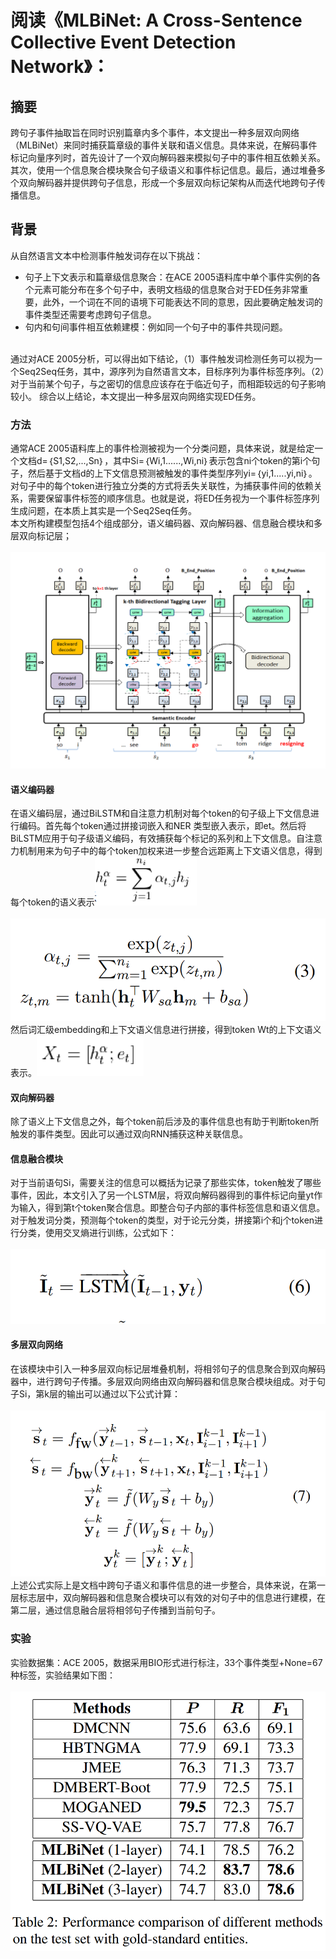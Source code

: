 # 阅读《MLBiNet: A Cross-Sentence Collective Event Detection Network》：

## 摘要
跨句子事件抽取旨在同时识别篇章内多个事件，本文提出一种多层双向网络（MLBiNet）来同时捕获篇章级的事件关联和语义信息。具体来说，在解码事件标记向量序列时，首先设计了一个双向解码器来模拟句子中的事件相互依赖关系。其次，使用一个信息聚合模块聚合句子级语义和事件标记信息。最后，通过堆叠多个双向解码器并提供跨句子信息，形成一个多层双向标记架构从而迭代地跨句子传播信息。
## 背景
从自然语言文本中检测事件触发词存在以下挑战：
* 句子上下文表示和篇章级信息聚合：在ACE 2005语料库中单个事件实例的各个元素可能分布在多个句子中，表明文档级的信息聚合对于ED任务非常重要，此外，一个词在不同的语境下可能表达不同的意思，因此要确定触发词的事件类型还需要考虑跨句子信息。
* 句内和句间事件相互依赖建模：例如同一个句子中的事件共现问题。
<br>
通过对ACE 2005分析，可以得出如下结论，（1）事件触发词检测任务可以视为一个Seq2Seq任务，其中，源序列为自然语言文本，目标序列为事件标签序列。（2）对于当前某个句子，与之密切的信息应该存在于临近句子，而相距较远的句子影响较小。
综合以上结论，本文提出一种多层双向网络实现ED任务。


### 方法
通常ACE 2005语料库上的事件检测被视为一个分类问题，具体来说，就是给定一个文档d=｛S1,S2,...,Sn｝，其中Si=｛Wi,1......,Wi,ni｝表示包含ni个token的第i个句子，然后基于文档d的上下文信息预测被触发的事件类型序列yi=｛yi,1.....yi,ni｝。
对句子中的每个token进行独立分类的方式将丢失关联性，为捕获事件间的依赖关系，需要保留事件标签的顺序信息。也就是说，将ED任务视为一个事件标签序列生成问题，在本质上其实是一个Seq2Seq任务。
<br>
本文所构建模型包括4个组成部分，语义编码器、双向解码器、信息融合模块和多层双向标记层；
<br><br>
![基于流水线的方法](https://raw.githubusercontent.com/Gun-God/PublicRes/main/img/MLB1.png)
<br>
#### 语义编码器
在语义编码层，通过BiLSTM和自注意力机制对每个token的句子级上下文信息进行编码。首先每个token通过拼接词嵌入和NER 类型嵌入表示，即et。然后将BiLSTM应用于句子级语义编码，有效捕获每个标记的系列和上下文信息。自注意力机制用来为句子中的每个token加权来进一步整合远距离上下文语义信息，得到每个token的语义表示![基于流水线的方法](https://raw.githubusercontent.com/Gun-God/PublicRes/main/img/MLB2.png)
<br><br>
![基于流水线的方法](https://raw.githubusercontent.com/Gun-God/PublicRes/main/img/MLB3.png)
<br>
然后词汇级embedding和上下文语义信息进行拼接，得到token Wt的上下文语义表示。![基于流水线的方法](https://raw.githubusercontent.com/Gun-God/PublicRes/main/img/MLB4.png)

#### 双向解码器

除了语义上下文信息之外，每个token前后涉及的事件信息也有助于判断token所触发的事件类型。因此可以通过双向RNN捕获这种关联信息。

#### 信息融合模块

对于当前语句Si，需要关注的信息可以概括为记录了那些实体，token触发了哪些事件，因此，本文引入了另一个LSTM层，将双向解码器得到的事件标记向量yt作为输入，得到第t个token聚合信息。即整合句子内部的事件标签信息和语义信息。
对于触发词分类，预测每个token的类型，对于论元分类，拼接第i个和j个token进行分类，使用交叉熵进行训练，公式如下：
<br><br>
![基于流水线的方法](https://raw.githubusercontent.com/Gun-God/PublicRes/main/img/MLB6.png)
<br>

####  多层双向网络
在该模块中引入一种多层双向标记层堆叠机制，将相邻句子的信息聚合到双向解码器中，进行跨句子传播。多层双向网络由双向解码器和信息聚合模块组成。对于句子Si，第k层的输出可以通过以下公式计算：
<br><br>
![基于流水线的方法](https://raw.githubusercontent.com/Gun-God/PublicRes/main/img/MLB7.png)
<br>
上述公式实际上是文档中跨句子语义和事件信息的进一步整合，具体来说，在第一层标志层中，双向解码器和信息聚合模块可以有效的对句子中的信息进行建模，在第二层，通过信息融合层将相邻句子传播到当前句子。

### 实验
实验数据集：ACE 2005，数据采用BIO形式进行标注，33个事件类型+None=67种标签，实验结果如下图：
<br><br>
![基于流水线的方法](https://raw.githubusercontent.com/Gun-God/PublicRes/main/img/MLB5.png)
<br>
